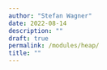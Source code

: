 ```yaml
---
author: "Stefan Wagner"
date: 2022-08-14
description: ""
draft: true
permalink: /modules/heap/
title: ""
---
```


# 
